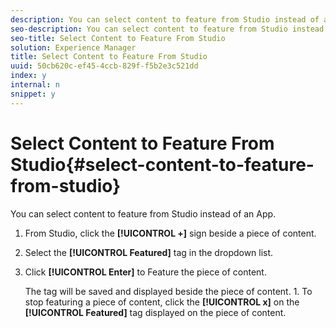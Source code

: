 ```yaml
---
description: You can select content to feature from Studio instead of an App.
seo-description: You can select content to feature from Studio instead of an App.
seo-title: Select Content to Feature From Studio
solution: Experience Manager
title: Select Content to Feature From Studio
uuid: 50cb620c-ef45-4ccb-829f-f5b2e3c521dd
index: y
internal: n
snippet: y
---
```


# Select Content to Feature From Studio{#select-content-to-feature-from-studio}

You can select content to feature from Studio instead of an App.

1. From Studio, click the **[!UICONTROL +]** sign beside a piece of content.
1. Select the **[!UICONTROL Featured]** tag in the dropdown list.
1. Click **[!UICONTROL Enter]** to Feature the piece of content.

   The tag will be saved and displayed beside the piece of content. 1. To stop featuring a piece of content, click the **[!UICONTROL x]** on the **[!UICONTROL Featured]** tag displayed on the piece of content.
